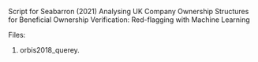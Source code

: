 Script for Seabarron (2021) Analysing UK Company Ownership Structures for Beneficial Ownership Verification: Red-flagging with Machine Learning

Files:
1. orbis2018_querey.
